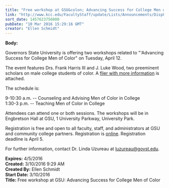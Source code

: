 ```yaml
---
title: "Free workshop at GSU&colon; Advancing Success for College Men of Color"
link: "http://www.kcc.edu/FacultyStaff/update/Lists/Announcements/DispForm.aspx?ID=2180"
sort_date: 1457623756000
pubDate: "10 Mar 2016 15:29:16 GMT"
creator: "Ellen Schmidt"
---
```


<div><b>Body:</b> <div class="ExternalClassBF2D80035E4541BD9D628512217F7D33"><p>Governors State University is offering two workshops related to &quot;'Advancing Success for College Men of Color&quot; on Tuesday, April 12. </p>
<p>The event features Drs. Frank Harris III and J. Luke Wood, two preeminent scholars on male college students of color. A <a href="/FacultyStaff/update/Documents/Advancing-Success-%20College-Men.pdf">flier with more information</a> is attached.</p>
<p>The schedule is:</p>
<p>9-10:30 a.m. -- Counseling and Advising Men of Color in College<br />1:30-3 p.m. -- Teaching Men of Color in College</p>
<p>Attendees can attend one or both sessions. The workshops will be in Engbretson Hall at GSU, 1 University Parkway, University Park.</p>
<p>Registration is free and open to all faculty, staff, and administrators at GSU and community college partners. Registration is <a href="http://www.surveymonkey.com/r/AdvancingSuccess">online</a>. Registration deadline is April 5.</p>
<p>For further information, contact Dr. Linda Uzureau at <a href="mailto:luzureau@govst.edu">luzureau@govst.edu</a>.<br /></p></div></div>
<div><b>Expires:</b> 4/5/2016</div>
<div><b>Created:</b> 3/10/2016 9:29 AM</div>
<div><b>Created By:</b> Ellen Schmidt</div>
<div><b>Start Date:</b> 3/10/2016</div>
<div><b>Title:</b> Free workshop at GSU: Advancing Success for College Men of Color</div>
